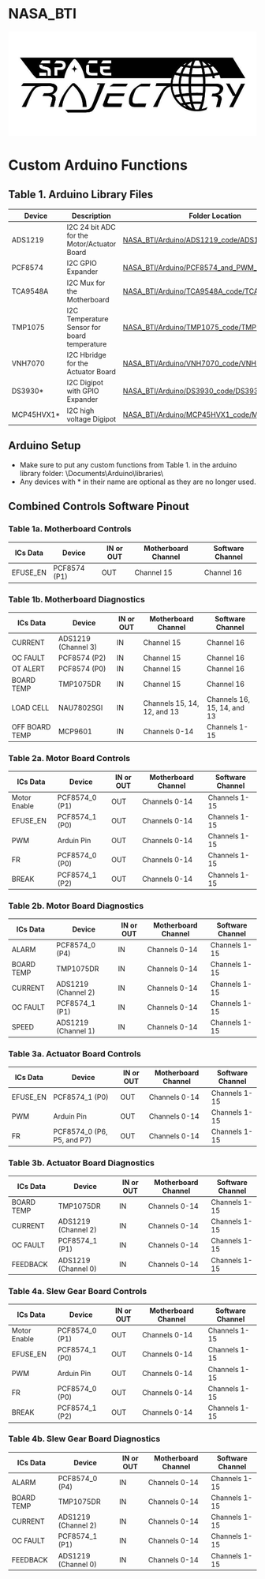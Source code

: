 # NASA_BTI
<img src="https://github.com/TjadenWright/NASA_BTI/blob/main/Media/Space Trajectory logo.jpg" alt="Space Trajectory" title="Space Trajectory" />

# Custom Arduino Functions
## Table 1. Arduino Library Files
| Device  | Description | Folder Location |
| ------------- | ------------- |--------------|
| ADS1219 | I2C 24 bit ADC for the Motor/Actuator Board | [NASA_BTI/Arduino/ADS1219_code/ADS1219](https://github.com/TjadenWright/NASA_BTI/tree/main/Arduino/ADS1219_code/ADS1219) | 
| PCF8574 | I2C GPIO Expander | [NASA_BTI/Arduino/PCF8574_and_PWM_code/PCF8574](https://github.com/TjadenWright/NASA_BTI/tree/main/Arduino/PCF8574_and_PWM_code/PCF8574) | 
| TCA9548A | I2C Mux for the Motherboard | [NASA_BTI/Arduino/TCA9548A_code/TCA9548A](https://github.com/TjadenWright/NASA_BTI/tree/main/Arduino/TCA9548A_code/TCA9548A) |
| TMP1075 | I2C Temperature Sensor for board temperature | [NASA_BTI/Arduino/TMP1075_code/TMP1075](https://github.com/TjadenWright/NASA_BTI/tree/main/Arduino/TMP1075_code/TMP1075) |
| VNH7070 | I2C Hbridge for the Actuator Board | [NASA_BTI/Arduino/VNH7070_code/VNH7070](https://github.com/TjadenWright/NASA_BTI/tree/main/Arduino/VNH7070_code/VNH7070) |
| DS3930* | I2C Digipot with GPIO Expander | [NASA_BTI/Arduino/DS3930_code/DS3930](https://github.com/TjadenWright/NASA_BTI/tree/main/Arduino/DS3930_code/DS3930) |
| MCP45HVX1* | I2C high voltage Digipot | [NASA_BTI/Arduino/MCP45HVX1_code/MCP45HVX1](https://github.com/TjadenWright/NASA_BTI/tree/main/Arduino/MCP45HVX1_code/MCP45HVX1) |


## Arduino Setup
* Make sure to put any custom functions from Table 1. in the arduino library folder: \Documents\Arduino\libraries\
* Any devices with * in their name are optional as they are no longer used.

## Combined Controls Software Pinout
### Table 1a. Motherboard Controls
| ICs Data  | Device | IN or OUT | Motherboard Channel | Software Channel |
| ----------| ------ |-----------| ------------------- | ---------------- |
| EFUSE_EN | PCF8574 (P1) |	OUT	| Channel 15 | Channel 16 |

### Table 1b. Motherboard Diagnostics
| ICs Data  | Device | IN or OUT | Motherboard Channel | Software Channel |
| ----------| ------ |-----------| ------------------- | ---------------- |
| CURRENT |	ADS1219 (Channel 3)	| IN |	Channel 15	| Channel 16 |
| OC FAULT | PCF8574 (P2) |	IN |	Channel 15 | Channel 16 |
| OT ALERT	| PCF8574 (P0) | IN | Channel 15 | Channel 16 |
| BOARD TEMP | TMP1075DR | IN |Channel 15 |Channel 16 |
| LOAD CELL	| NAU7802SGI | IN | Channels 15, 14, 12, and 13 | Channels 16, 15, 14, and 13 |
| OFF BOARD TEMP | MCP9601 | IN | Channels 0-14 | Channels 1-15 |


### Table 2a. Motor Board Controls
| ICs Data  | Device | IN or OUT | Motherboard Channel | Software Channel |
| ----------| ------ |-----------| ------------------- | ---------------- |
| Motor Enable | PCF8574_0 (P1) | OUT |Channels 0-14 | Channels 1-15 |
| EFUSE_EN | PCF8574_1 (P0) | OUT | Channels 0-14 | Channels 1-15 |
| PWM | Arduin Pin | OUT | Channels 0-14 | Channels 1-15 | 
| FR | PCF8574_0 (P0) | OUT	| Channels 0-14	| Channels 1-15 |
| BREAK	| PCF8574_1 (P2) | OUT | Channels 0-14	| Channels 1-15 |

### Table 2b. Motor Board Diagnostics
| ICs Data  | Device | IN or OUT | Motherboard Channel | Software Channel |
| ----------| ------ |-----------| ------------------- | ---------------- |
| ALARM	| PCF8574_0 (P4) | IN |	Channels 0-14 | Channels 1-15 |
| BOARD TEMP | TMP1075DR | IN | Channels 0-14 | Channels 1-15 |
| CURRENT | ADS1219 (Channel 2)	| IN | Channels 0-14 | Channels 1-15 |
| OC FAULT	| PCF8574_1 (P1) | IN | Channels 0-14 | Channels 1-15 |
| SPEED	| ADS1219 (Channel 1) | IN | Channels 0-14 | Channels 1-15 |


### Table 3a. Actuator Board Controls
| ICs Data  | Device | IN or OUT | Motherboard Channel | Software Channel |
| ----------| ------ |-----------| ------------------- | ---------------- |
| EFUSE_EN | PCF8574_1 (P0) | OUT | Channels 0-14 | Channels 1-15 |
| PWM | Arduin Pin | OUT | Channels 0-14 | Channels 1-15 | 
| FR | PCF8574_0 (P6, P5, and P7) | OUT	| Channels 0-14	| Channels 1-15 |

### Table 3b. Actuator Board Diagnostics
| ICs Data  | Device | IN or OUT | Motherboard Channel | Software Channel |
| ----------| ------ |-----------| ------------------- | ---------------- |
| BOARD TEMP | TMP1075DR | IN | Channels 0-14 | Channels 1-15 |
| CURRENT | ADS1219 (Channel 2)	| IN | Channels 0-14 | Channels 1-15 |
| OC FAULT	| PCF8574_1 (P1) | IN | Channels 0-14 | Channels 1-15 |
| FEEDBACK	| ADS1219 (Channel 0) | IN | Channels 0-14 | Channels 1-15 |

### Table 4a. Slew Gear Board Controls
| ICs Data  | Device | IN or OUT | Motherboard Channel | Software Channel |
| ----------| ------ |-----------| ------------------- | ---------------- |
| Motor Enable | PCF8574_0 (P1) | OUT |Channels 0-14 | Channels 1-15 |
| EFUSE_EN | PCF8574_1 (P0) | OUT | Channels 0-14 | Channels 1-15 |
| PWM | Arduin Pin | OUT | Channels 0-14 | Channels 1-15 | 
| FR | PCF8574_0 (P0) | OUT	| Channels 0-14	| Channels 1-15 |
| BREAK	| PCF8574_1 (P2) | OUT | Channels 0-14	| Channels 1-15 |

### Table 4b. Slew Gear Board Diagnostics
| ICs Data  | Device | IN or OUT | Motherboard Channel | Software Channel |
| ----------| ------ |-----------| ------------------- | ---------------- |
| ALARM	| PCF8574_0 (P4) | IN |	Channels 0-14 | Channels 1-15 |
| BOARD TEMP | TMP1075DR | IN | Channels 0-14 | Channels 1-15 |
| CURRENT | ADS1219 (Channel 2)	| IN | Channels 0-14 | Channels 1-15 |
| OC FAULT	| PCF8574_1 (P1) | IN | Channels 0-14 | Channels 1-15 |
| FEEDBACK	| ADS1219 (Channel 0) | IN | Channels 0-14 | Channels 1-15 |

